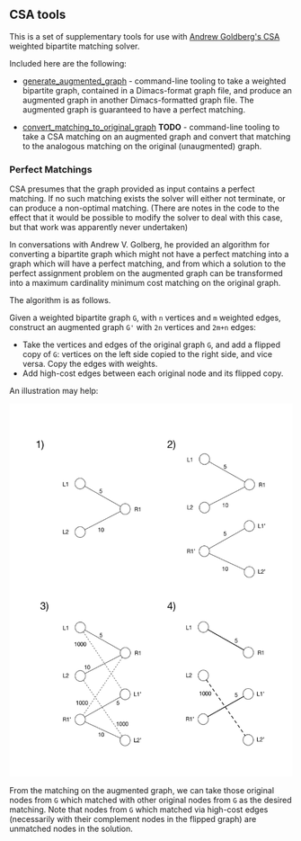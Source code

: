 ## CSA tools

This is a set of supplementary tools for use with [Andrew Goldberg's CSA](https://github.com/rick/CSA) weighted bipartite matching solver.

Included here are the following:

 - [generate_augmented_graph](https://github.com/rick/CSA-tools/blob/master/bin/generate_augmented_graph) - command-line tooling to take a weighted bipartite graph, contained in a Dimacs-format graph file, and produce an augmented graph in another Dimacs-formatted graph file. The augmented graph is guaranteed to have a perfect matching.

 - [convert_matching_to_original_graph](https://github.com/rick/CSA-tools/blob/master/bin/convert_matching_to_original_graph) **TODO** - command-line tooling to take a CSA matching on an augmented graph and convert that matching to the analogous matching on the original (unaugmented) graph.

### Perfect Matchings

CSA presumes that the graph provided as input contains a perfect matching. If no such matching exists the solver will either not terminate, or can produce a non-optimal matching. (There are notes in the code to the effect that it would be possible to modify the solver to deal with this case, but that work was apparently never undertaken)

In conversations with Andrew V. Golberg, he provided an algorithm for converting a bipartite graph which might not have a perfect matching into a graph which will have a perfect matching, and from which a solution to the perfect assignment problem on the augmented graph can be transformed into a maximum cardinality minimum cost matching on the original graph.

The algorithm is as follows.

Given a weighted bipartite graph `G`, with `n` vertices and `m` weighted edges, construct an augmented graph `G'` with `2n` vertices and `2m+n` edges:

 - Take the vertices and edges of the original graph `G`, and add a flipped copy of `G`: vertices on the left side copied to the right side, and vice versa. Copy the edges with weights.
 - Add high-cost edges between each original node and its flipped copy.

An illustration may help:

![](docs/images/augmented-matching.png?raw=true)

From the matching on the augmented graph, we can take those original nodes from `G` which matched with other original nodes from `G` as the desired matching. Note that nodes from `G` which matched via high-cost edges (necessarily with their complement nodes in the flipped graph) are unmatched nodes in the solution.
